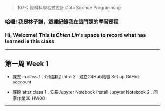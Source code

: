 > 107-2 資料科學程式設計 Data Science Programming
### 哈囉! 我是林子謙，這裡紀錄我在這門課的學習歷程
### Hi, Welcome! This is *Chien Lin*'s space to record what has learned in this class.
***

## 第一周 Week 1
- 課堂 in class
1 . 介紹課程 intro
2 . 建立GitHub帳號 Set up GitHub accoount

- 課餘 after class
1 . 安裝Jupyter Notebook Install Jupyter Notebook
2 . 回家作業00 HW00
***

